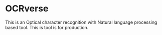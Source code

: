 # OCRverse
This is an Optical character recognition with Natural language processing based tool. This is tool is for production.
